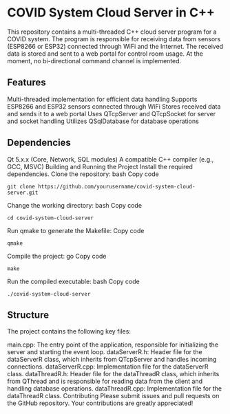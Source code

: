 # COVID System Cloud Server in C++
This repository contains a multi-threaded C++ cloud server program for a COVID system. The program is responsible for receiving data from sensors (ESP8266 or ESP32) connected through WiFi and the Internet. The received data is stored and sent to a web portal for control room usage. At the moment, no bi-directional command channel is implemented.

## Features
Multi-threaded implementation for efficient data handling
Supports ESP8266 and ESP32 sensors connected through WiFi
Stores received data and sends it to a web portal
Uses QTcpServer and QTcpSocket for server and socket handling
Utilizes QSqlDatabase for database operations

## Dependencies
Qt 5.x.x (Core, Network, SQL modules)
A compatible C++ compiler (e.g., GCC, MSVC)
Building and Running the Project
Install the required dependencies.
Clone the repository:
bash
Copy code
```
git clone https://github.com/yourusername/covid-system-cloud-server.git
```
Change the working directory:
bash
Copy code
```
cd covid-system-cloud-server
```
Run qmake to generate the Makefile:
Copy code
```
qmake
```
Compile the project:
go
Copy code
```
make
```
Run the compiled executable:
bash
Copy code
```
./covid-system-cloud-server
```
## Structure

The project contains the following key files:

main.cpp: The entry point of the application, responsible for initializing the server and starting the event loop.
dataServerR.h: Header file for the dataServerR class, which inherits from QTcpServer and handles incoming connections.
dataServerR.cpp: Implementation file for the dataServerR class.
dataThreadR.h: Header file for the dataThreadR class, which inherits from QThread and is responsible for reading data from the client and handling database operations.
dataThreadR.cpp: Implementation file for the dataThreadR class.
Contributing
Please submit issues and pull requests on the GitHub repository. Your contributions are greatly appreciated!
